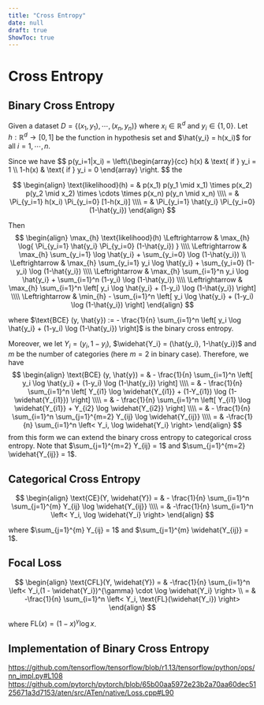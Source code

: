 ```yaml
---
title: "Cross Entropy"
date: null
draft: true
ShowToc: true
---
```


# Cross Entropy

## Binary Cross Entropy

Given a dataset $D = \{ (x_1, y_1), \cdots, (x_n, y_n) \}$ where $x_i \in \mathbb{R}^d$ and  $y_i \in \{1,0\}$. Let $h: \mathbb{R}^d \rightarrow [0,1]$ be the function in hypothesis set and $\hat{y_i} = h(x_i)$ for all $i=1,\cdots, n$.

Since we have
$$ p(y_i=1|x_i) = \left\\{\begin{array}{cc} 
h(x)  & \text{ if } y_i = 1 \\\\
1-h(x) & \text{ if } y_i = 0
\end{array} \right.
$$
the 


$$
\begin{align}
\text{likelihood}(h) = & p(x_1) p(y_1 \mid x_1) \times p(x_2) p(y_2 \mid x_2) \times \cdots \times p(x_n) p(y_n \mid x_n) \\\\
= &  \Pi_{y_i=1} h(x_i) \Pi_{y_i=0} [1-h(x_i)] \\\\
= &   \Pi_{y_i=1} \hat{y_i}  \Pi_{y_i=0} (1-\hat{y_i}) 
\end{align}
$$

Then
$$
\begin{align}
\max_{h} \text{likelihood}(h)  \Leftrightarrow & \max_{h} \log{ \Pi_{y_i=1} \hat{y_i}  \Pi_{y_i=0} (1-\hat{y_i}) } \\\\
\Leftrightarrow & \max_{h} \sum_{y_i=1} \log \hat{y_i} + \sum_{y_i=0} \log (1-\hat{y_i}) \\
\Leftrightarrow & \max_{h} \sum_{y_i=1} y_i \log \hat{y_i} + \sum_{y_i=0} (1-y_i)  \log (1-\hat{y_i}) \\\\
\Leftrightarrow & \max_{h} \sum_{i=1}^n y_i \log \hat{y_i} + \sum_{i=1}^n (1-y_i)  \log (1-\hat{y_i}) \\\\
\Leftrightarrow & \max_{h} \sum_{i=1}^n \left[ y_i \log \hat{y_i} + (1-y_i)  \log (1-\hat{y_i}) \right] \\\\
\Leftrightarrow & \min_{h} - \sum_{i=1}^n \left[ y_i \log \hat{y_i} + (1-y_i)  \log (1-\hat{y_i}) \right]
\end{align}
$$

where $\text{BCE} (y, \hat{y}) := - \frac{1}{n} \sum_{i=1}^n \left[ y_i \log \hat{y_i} + (1-y_i)  \log (1-\hat{y_i}) \right]​$ is the binary cross entropy.

Moreover, we let $Y_i = (y_i, 1-y_i)$, $\widehat{Y_i} = (\hat{y_i}, 1-\hat{y_i})$ and $m$ be the number of categories (here $m=2$ in binary case). Therefore, we have 
$$
\begin{align}
\text{BCE} (y, \hat{y}) = &  - \frac{1}{n} \sum_{i=1}^n \left[ y_i \log \hat{y_i} + (1-y_i)  \log (1-\hat{y_i}) \right] \\\\
= & - \frac{1}{n} \sum_{i=1}^n \left[ Y_{i1} \log \widehat{Y_{i1}} + (1-Y_{i1})  \log (1-\widehat{Y_{i1}}) \right] \\\\
=  & - \frac{1}{n} \sum_{i=1}^n \left[ Y_{i1} \log \widehat{Y_{i1}} + Y_{i2} \log \widehat{Y_{i2}} \right] \\\\
= & - \frac{1}{n} \sum_{i=1}^n \sum_{j=1}^{m=2}  Y_{ij} \log \widehat{Y_{ij}} \\\\
= & -\frac{1}{n}  \sum_{i=1}^n \left< Y_i, \log \widehat{Y_i} \right>
\end{align}
$$
from this form we can extend the binary cross entropy to categorical cross entropy. Note that $\sum_{j=1}^{m=2} Y_{ij} = 1​$ and $\sum_{j=1}^{m=2} \widehat{Y_{ij}} = 1​$.

## Categorical Cross Entropy

$$
\begin{align}
\text{CE}(Y, \widehat{Y}) = &  - \frac{1}{n} \sum_{i=1}^n \sum_{j=1}^{m}  Y_{ij} \log \widehat{Y_{ij}} \\\\
= & -\frac{1}{n}  \sum_{i=1}^n \left< Y_i, \log \widehat{Y_i} \right>
\end{align}
$$

where $\sum_{j=1}^{m} Y_{ij} = 1$ and $\sum_{j=1}^{m} \widehat{Y_{ij}} = 1$.


## Focal Loss

$$
\begin{align}
\text{CFL}(Y, \widehat{Y}) = & -\frac{1}{n}  \sum_{i=1}^n \left< Y_i,(1 - \widehat{Y_i})^{\gamma} \cdot \log \widehat{Y_i} \right> \\
= & -\frac{1}{n}  \sum_{i=1}^n \left< Y_i, \text{FL}(\widehat{Y_i}) \right>
\end{align}
$$

where $\text{FL}(x) = (1-x)^\gamma \log x$.

## Implementation of Binary Cross Entropy

https://github.com/tensorflow/tensorflow/blob/r1.13/tensorflow/python/ops/nn_impl.py#L108
https://github.com/pytorch/pytorch/blob/65b00aa5972e23b2a70aa60dec5125671a3d7153/aten/src/ATen/native/Loss.cpp#L90
